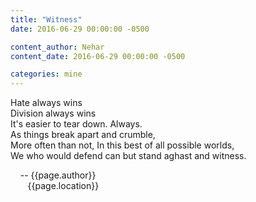 ```yaml
---
title: "Witness"
date: 2016-06-29 00:00:00 -0500

content_author: Nehar
content_date: 2016-06-29 00:00:00 -0500

categories: mine
---
```


Hate always wins <br>
Division always wins <br>
It's easier to tear down. Always. <br> 
As things break apart and crumble, <br>
More often than not, In this best of all possible worlds, <br>
We who would defend can but stand aghast and witness.


<span class="post-meta">
&nbsp;&nbsp;&nbsp;&nbsp;-- {{page.author}} <br>
&nbsp;&nbsp;&nbsp;&nbsp;&nbsp;&nbsp;&nbsp;{{page.location}}
</span>
